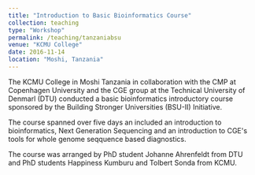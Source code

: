 ```yaml
---
title: "Introduction to Basic Bioinformatics Course"
collection: teaching
type: "Workshop"
permalink: /teaching/tanzaniabsu
venue: "KCMU College"
date: 2016-11-14
location: "Moshi, Tanzania"
---
```


The KCMU College in Moshi Tanzania in collaboration with the CMP at Copenhagen University and the CGE group at the Technical University of Denmarl (DTU) conducted a basic bioinformatics introductory course sponsored by the Building Stronger Universities (BSU-II) Initiative.

The course spanned over five days an included an introduction to bioinformatics, Next Generation Sequencing and an introduction to CGE's tools for whole genome seqquence based diagnostics.

The course was arranged by PhD student Johanne Ahrenfeldt from DTU and PhD students Happiness Kumburu and Tolbert Sonda from KCMU. 

